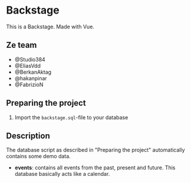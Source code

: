 # Backstage

This is a Backstage. Made with Vue.

## Ze team

- @Studio384
- @EliasVdd
- @BerkanAktag
- @hakanpinar
- @FabrizioN

## Preparing the project

1. Import the ```backstage.sql```-file to your database

## Description

The database script as described in "Preparing the project" automatically contains some demo data.

- **events**: contains all events from the past, present and future. This database basically acts like a calendar.